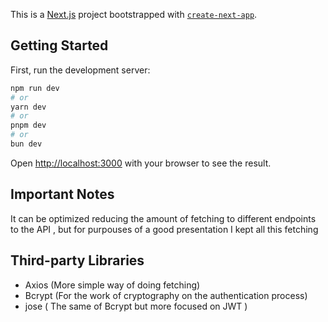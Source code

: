 This is a [Next.js](https://nextjs.org) project bootstrapped with [`create-next-app`](https://nextjs.org/docs/app/api-reference/cli/create-next-app).

## Getting Started

First, run the development server:

```bash
npm run dev
# or
yarn dev
# or
pnpm dev
# or
bun dev
```

Open [http://localhost:3000](http://localhost:3000) with your browser to see the result.

## Important Notes

It can be optimized reducing the amount of fetching to different endpoints to the API , but for purpouses of a good presentation I kept all this fetching

## Third-party Libraries

- Axios (More simple way of doing fetching)
- Bcrypt (For the work of cryptography on the authentication process)
- jose ( The same of Bcrypt but more focused on JWT )
